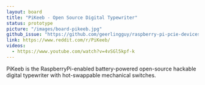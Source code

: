 ```yaml
---
layout: board
title: "PiKeeb - Open Source Digital Typewriter"
status: prototype
picture: "/images/board-pikeeb.jpg"
github_issue: "https://github.com/geerlingguy/raspberry-pi-pcie-devices/issues/25#issuecomment-734625905"
link: https://www.reddit.com/r/PiKeeb/
videos:
  - https://www.youtube.com/watch?v=4vSGl5kpf-k
---
```

PiKeeb is the RaspberryPi-enabled battery-powered open-source hackable digital typewriter with hot-swappable mechanical switches.
